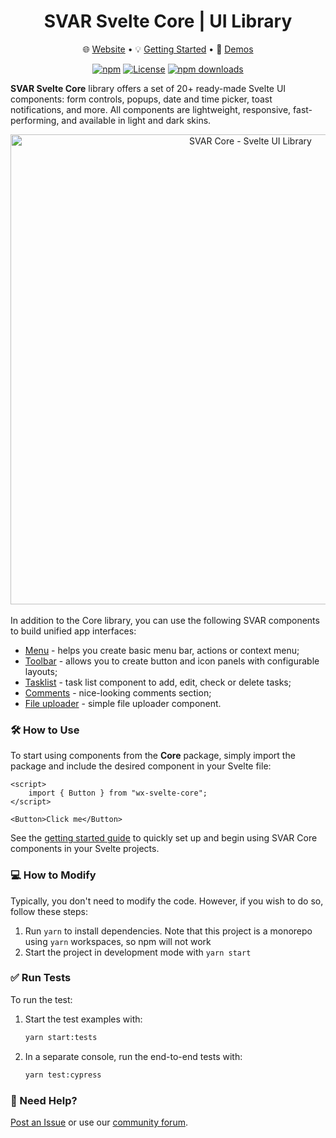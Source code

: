 <div align="center">
	
# SVAR Svelte Core | UI Library

</div>

<div align="center">

:globe_with_meridians: [Website](https://svar.dev/svelte/core/) • :bulb: [Getting Started](https://docs.svar.dev/svelte/core/getting_started/) • :eyes: [Demos](https://docs.svar.dev/svelte/core/samples/#/calendar/willow)

</div>

<div align="center">

[![npm](https://img.shields.io/npm/v/wx-svelte-core.svg)](https://www.npmjs.com/package/wx-svelte-core)
[![License](https://img.shields.io/github/license/svar-widgets/core)](https://github.com/svar-widgets/core/blob/main/license.txt)
[![npm downloads](https://img.shields.io/npm/dm/wx-svelte-core.svg)](https://www.npmjs.com/package/wx-svelte-core)

</div>

**SVAR Svelte Core** library offers a set of 20+ ready-made Svelte UI components: form controls, popups, date and time picker, toast notifications, and more.
All components are lightweight, responsive, fast-performing, and available in light and dark skins.

<div align="center">
	
<img src="https://svar.dev/images/github/github-core.png" alt="SVAR Core - Svelte UI Library" style="width: 752px;">

</div>

</br>
In addition to the Core library, you can use the following SVAR components to build unified app interfaces:

-   [Menu](https://github.com/svar-widgets/menu) - helps you create basic menu bar, actions or context menu;
-   [Toolbar](https://github.com/svar-widgets/toolbar) - allows you to create button and icon panels with configurable layouts;
-   [Tasklist](https://github.com/svar-widgets/tasklist) - task list component to add, edit, check or delete tasks;
-   [Comments](https://github.com/svar-widgets/comments) - nice-looking comments section;
-   [File uploader](https://github.com/svar-widgets/uploader) - simple file uploader component.

### :hammer_and_wrench: How to Use

To start using components from the **Core** package, simply import the package and include the desired component in your Svelte file:

```svelte
<script>
	import { Button } from "wx-svelte-core";
</script>

<Button>Click me</Button>
```

See the [getting started guide](https://docs.svar.dev/svelte/core/getting_started/) to quickly set up and begin using SVAR Core components in your Svelte projects.

### :computer: How to Modify

Typically, you don't need to modify the code. However, if you wish to do so, follow these steps:

1. Run `yarn` to install dependencies. Note that this project is a monorepo using `yarn` workspaces, so npm will not work
2. Start the project in development mode with `yarn start`

### :white_check_mark: Run Tests

To run the test:

1. Start the test examples with:
    ```sh
    yarn start:tests
    ```
2. In a separate console, run the end-to-end tests with:
    ```sh
    yarn test:cypress
    ```

### :speech_balloon: Need Help?

[Post an Issue](https://github.com/svar-widgets/core/issues/) or use our [community forum](https://forum.svar.dev).
